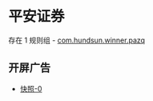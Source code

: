 # 平安证券

存在 1 规则组 - [com.hundsun.winner.pazq](/src/apps/com.hundsun.winner.pazq.ts)

## 开屏广告

- [快照-0](https://i.gkd.li/import/13508287)
